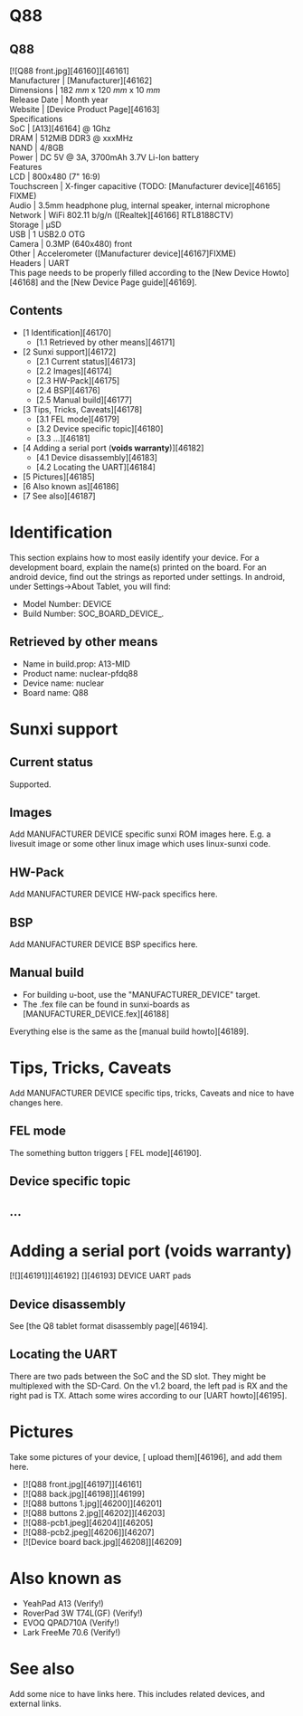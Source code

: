 # Q88
Q88  
---  
[![Q88 front.jpg][46160]][46161]  
Manufacturer |  [Manufacturer][46162]  
Dimensions |  182 _mm_ x 120 _mm_ x 10 _mm_  
Release Date |  Month year  
Website |  [Device Product Page][46163]  
Specifications   
SoC |  [A13][46164] @ 1Ghz   
DRAM |  512MiB DDR3 @ xxxMHz   
NAND |  4/8GB   
Power |  DC 5V @ 3A, 3700mAh 3.7V Li-Ion battery   
Features   
LCD |  800x480 (7" 16:9)   
Touchscreen |  X-finger capacitive (TODO: [Manufacturer device][46165] FIXME)   
Audio |  3.5mm headphone plug, internal speaker, internal microphone   
Network |  WiFi 802.11 b/g/n ([Realtek][46166] RTL8188CTV)   
Storage |  µSD   
USB |  1 USB2.0 OTG   
Camera |  0.3MP (640x480) front   
Other |  Accelerometer ([Manufacturer device][46167]FIXME)   
Headers |  UART   
This page needs to be properly filled according to the [New Device Howto][46168] and the [New Device Page guide][46169].
## Contents
  * [1 Identification][46170]
    * [1.1 Retrieved by other means][46171]
  * [2 Sunxi support][46172]
    * [2.1 Current status][46173]
    * [2.2 Images][46174]
    * [2.3 HW-Pack][46175]
    * [2.4 BSP][46176]
    * [2.5 Manual build][46177]
  * [3 Tips, Tricks, Caveats][46178]
    * [3.1 FEL mode][46179]
    * [3.2 Device specific topic][46180]
    * [3.3 ...][46181]
  * [4 Adding a serial port (**voids warranty**)][46182]
    * [4.1 Device disassembly][46183]
    * [4.2 Locating the UART][46184]
  * [5 Pictures][46185]
  * [6 Also known as][46186]
  * [7 See also][46187]

# Identification
This section explains how to most easily identify your device. For a development board, explain the name(s) printed on the board. For an android device, find out the strings as reported under settings.
In android, under Settings->About Tablet, you will find: 
  * Model Number: DEVICE
  * Build Number: SOC_BOARD_DEVICE_*.*

## Retrieved by other means
  * Name in build.prop: A13-MID
  * Product name: nuclear-pfdq88
  * Device name: nuclear
  * Board name: Q88

# Sunxi support
## Current status
Supported. 
## Images
Add MANUFACTURER DEVICE specific sunxi ROM images here. E.g. a livesuit image or some other linux image which uses linux-sunxi code.
## HW-Pack
Add MANUFACTURER DEVICE HW-pack specifics here.
## BSP
Add MANUFACTURER DEVICE BSP specifics here.
## Manual build
  * For building u-boot, use the "MANUFACTURER_DEVICE" target.
  * The .fex file can be found in sunxi-boards as [MANUFACTURER_DEVICE.fex][46188]

Everything else is the same as the [manual build howto][46189]. 
# Tips, Tricks, Caveats
Add MANUFACTURER DEVICE specific tips, tricks, Caveats and nice to have changes here.
## FEL mode
The something button triggers [ FEL mode][46190]. 
## Device specific topic
## ...
# Adding a serial port (**voids warranty**)
[![][46191]][46192]
[][46193]
DEVICE UART pads
## Device disassembly
See [the Q8 tablet format disassembly page][46194]. 
## Locating the UART
There are two pads between the SoC and the SD slot. They might be multiplexed with the SD-Card. On the v1.2 board, the left pad is RX and the right pad is TX. Attach some wires according to our [UART howto][46195]. 
# Pictures
Take some pictures of your device, [ upload them][46196], and add them here.
  * [![Q88 front.jpg][46197]][46161]
  * [![Q88 back.jpg][46198]][46199]
  * [![Q88 buttons 1.jpg][46200]][46201]
  * [![Q88 buttons 2.jpg][46202]][46203]
  * [![Q88-pcb1.jpeg][46204]][46205]
  * [![Q88-pcb2.jpeg][46206]][46207]
  * [![Device board back.jpg][46208]][46209]

# Also known as
  * YeahPad A13 (Verify!)
  * RoverPad 3W T74L(GF) (Verify!)
  * EVOQ QPAD710A (Verify!)
  * Lark FreeMe 70.6 (Verify!)

# See also
Add some nice to have links here. This includes related devices, and external links.
